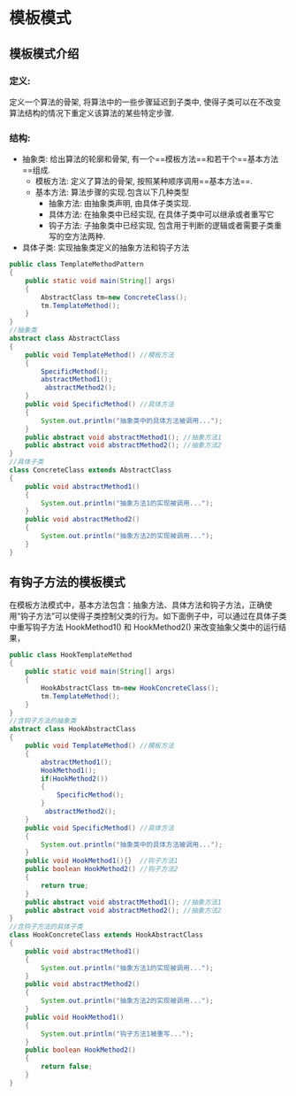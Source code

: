 # 模板模式

## 模板模式介绍

### 定义:

定义一个算法的骨架, 将算法中的一些步骤延迟到子类中, 使得子类可以在不改变算法结构的情况下重定义该算法的某些特定步骤.



### 结构:

- 抽象类: 给出算法的轮廓和骨架, 有一个==模板方法==和若干个==基本方法==组成. 
  - 模板方法: 定义了算法的骨架, 按照某种顺序调用==基本方法==.
  - 基本方法: 算法步骤的实现.包含以下几种类型
    - 抽象方法: 由抽象类声明, 由具体子类实现.
    - 具体方法: 在抽象类中已经实现, 在具体子类中可以继承或者重写它
    - 钩子方法: 子抽象类中已经实现, 包含用于判断的逻辑或者需要子类重写的空方法两种.
- 具体子类: 实现抽象类定义的抽象方法和钩子方法



```java
public class TemplateMethodPattern
{
    public static void main(String[] args)
    {
        AbstractClass tm=new ConcreteClass();
        tm.TemplateMethod();
    }
}
//抽象类
abstract class AbstractClass
{
    public void TemplateMethod() //模板方法
    {
        SpecificMethod();
        abstractMethod1();          
         abstractMethod2();
    }  
    public void SpecificMethod() //具体方法
    {
        System.out.println("抽象类中的具体方法被调用...");
    }   
    public abstract void abstractMethod1(); //抽象方法1
    public abstract void abstractMethod2(); //抽象方法2
}
//具体子类
class ConcreteClass extends AbstractClass
{
    public void abstractMethod1()
    {
        System.out.println("抽象方法1的实现被调用...");
    }   
    public void abstractMethod2()
    {
        System.out.println("抽象方法2的实现被调用...");
    }
}
```





## 有钩子方法的模板模式

在模板方法模式中，基本方法包含：抽象方法、具体方法和钩子方法，正确使用“钩子方法”可以使得子类控制父类的行为。如下面例子中，可以通过在具体子类中重写钩子方法 HookMethod1() 和 HookMethod2() 来改变抽象父类中的运行结果，



```java
public class HookTemplateMethod
{
    public static void main(String[] args)
    {
        HookAbstractClass tm=new HookConcreteClass();
        tm.TemplateMethod();
    }
}
//含钩子方法的抽象类
abstract class HookAbstractClass
{
    public void TemplateMethod() //模板方法
    {
        abstractMethod1();
        HookMethod1();
        if(HookMethod2())
        {
            SpecificMethod();   
        }
         abstractMethod2();
    }  
    public void SpecificMethod() //具体方法
    {
        System.out.println("抽象类中的具体方法被调用...");
    }
    public void HookMethod1(){}  //钩子方法1
    public boolean HookMethod2() //钩子方法2
    {
        return true;
    }
    public abstract void abstractMethod1(); //抽象方法1
    public abstract void abstractMethod2(); //抽象方法2
}
//含钩子方法的具体子类
class HookConcreteClass extends HookAbstractClass
{
    public void abstractMethod1()
    {
        System.out.println("抽象方法1的实现被调用...");
    }   
    public void abstractMethod2()
    {
        System.out.println("抽象方法2的实现被调用...");
    }   
    public void HookMethod1()
    {
        System.out.println("钩子方法1被重写...");
    }
    public boolean HookMethod2()
    {
        return false;
    }
}
```

